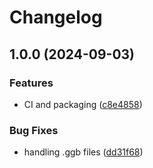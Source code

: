 # Changelog

## 1.0.0 (2024-09-03)


### Features

* CI and packaging ([c8e4858](https://github.com/mstfelg/geosquared/commit/c8e4858590a7e2cdb859c574424fe7c2300776f4))


### Bug Fixes

* handling .ggb files ([dd31f68](https://github.com/mstfelg/geosquared/commit/dd31f68fd699e4b7dcbd1071ddd3b8a42041c1cb))

